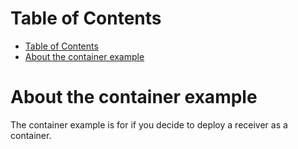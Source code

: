 # Table of Contents

- [Table of Contents](#table-of-contents)
- [About the container example](#about-the-container-example)

# About the container example

The container example is for if you decide to deploy a receiver as a container.
